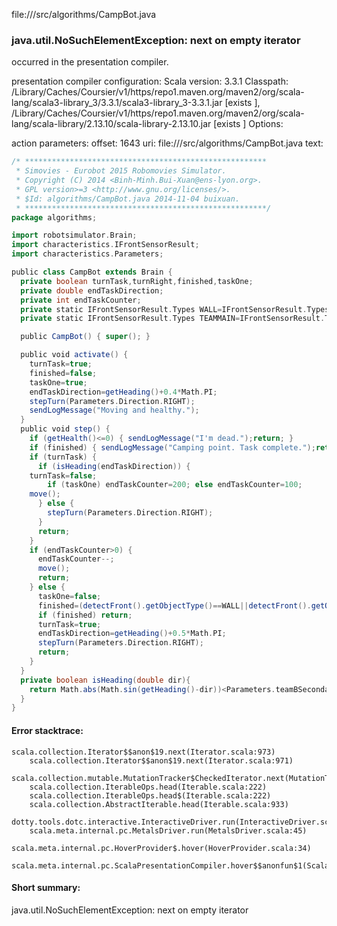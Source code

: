 file://<WORKSPACE>/src/algorithms/CampBot.java
### java.util.NoSuchElementException: next on empty iterator

occurred in the presentation compiler.

presentation compiler configuration:
Scala version: 3.3.1
Classpath:
<HOME>/Library/Caches/Coursier/v1/https/repo1.maven.org/maven2/org/scala-lang/scala3-library_3/3.3.1/scala3-library_3-3.3.1.jar [exists ], <HOME>/Library/Caches/Coursier/v1/https/repo1.maven.org/maven2/org/scala-lang/scala-library/2.13.10/scala-library-2.13.10.jar [exists ]
Options:



action parameters:
offset: 1643
uri: file://<WORKSPACE>/src/algorithms/CampBot.java
text:
```scala
/* ******************************************************
 * Simovies - Eurobot 2015 Robomovies Simulator.
 * Copyright (C) 2014 <Binh-Minh.Bui-Xuan@ens-lyon.org>.
 * GPL version>=3 <http://www.gnu.org/licenses/>.
 * $Id: algorithms/CampBot.java 2014-11-04 buixuan.
 * ******************************************************/
package algorithms;

import robotsimulator.Brain;
import characteristics.IFrontSensorResult;
import characteristics.Parameters;

public class CampBot extends Brain {
  private boolean turnTask,turnRight,finished,taskOne;
  private double endTaskDirection;
  private int endTaskCounter;
  private static IFrontSensorResult.Types WALL=IFrontSensorResult.Types.WALL;
  private static IFrontSensorResult.Types TEAMMAIN=IFrontSensorResult.Types.TeamMainBot;

  public CampBot() { super(); }

  public void activate() {
    turnTask=true;
    finished=false;
    taskOne=true;
    endTaskDirection=getHeading()+0.4*Math.PI;
    stepTurn(Parameters.Direction.RIGHT);
    sendLogMessage("Moving and healthy.");
  }
  public void step() {
    if (getHealth()<=0) { sendLogMessage("I'm dead.");return; }
    if (finished) { sendLogMessage("Camping point. Task complete.");return; }
    if (turnTask) {
      if (isHeading(endTaskDirection)) {
	turnTask=false;
        if (taskOne) endTaskCounter=200; else endTaskCounter=100;
	move();
      } else {
        stepTurn(Parameters.Direction.RIGHT);
      }
      return;
    }
    if (endTaskCounter>0) {
      endTaskCounter--;
      move();
      return;
    } else {
      taskOne=false;
      finished=(detectFront().getObjectType()==WALL||detectFront().getObjectType()==TEAMMA@@IN);
      if (finished) return;
      turnTask=true;
      endTaskDirection=getHeading()+0.5*Math.PI;
      stepTurn(Parameters.Direction.RIGHT);
      return;
    }
  }
  private boolean isHeading(double dir){
    return Math.abs(Math.sin(getHeading()-dir))<Parameters.teamBSecondaryBotStepTurnAngle;
  }
}

```



#### Error stacktrace:

```
scala.collection.Iterator$$anon$19.next(Iterator.scala:973)
	scala.collection.Iterator$$anon$19.next(Iterator.scala:971)
	scala.collection.mutable.MutationTracker$CheckedIterator.next(MutationTracker.scala:76)
	scala.collection.IterableOps.head(Iterable.scala:222)
	scala.collection.IterableOps.head$(Iterable.scala:222)
	scala.collection.AbstractIterable.head(Iterable.scala:933)
	dotty.tools.dotc.interactive.InteractiveDriver.run(InteractiveDriver.scala:168)
	scala.meta.internal.pc.MetalsDriver.run(MetalsDriver.scala:45)
	scala.meta.internal.pc.HoverProvider$.hover(HoverProvider.scala:34)
	scala.meta.internal.pc.ScalaPresentationCompiler.hover$$anonfun$1(ScalaPresentationCompiler.scala:352)
```
#### Short summary: 

java.util.NoSuchElementException: next on empty iterator